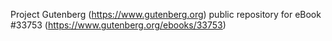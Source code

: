 Project Gutenberg (https://www.gutenberg.org) public repository for eBook #33753 (https://www.gutenberg.org/ebooks/33753)
